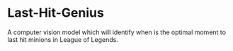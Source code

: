 # Last-Hit-Genius
A computer vision model which will identify when is the optimal moment to last hit minions in League of Legends.
